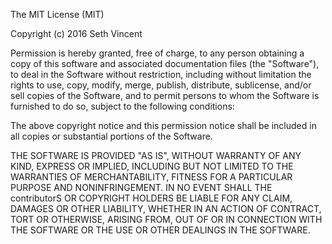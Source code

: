 The MIT License (MIT)

Copyright (c) 2016 Seth Vincent

Permission is hereby granted, free of charge, to any person obtaining a copy of this software and associated documentation files (the "Software"), to deal in the Software without restriction, including without limitation the rights to use, copy, modify, merge, publish, distribute, sublicense, and/or sell copies of the Software, and to permit persons to whom the Software is furnished to do so, subject to the following conditions:

The above copyright notice and this permission notice shall be included in all copies or substantial portions of the Software.

THE SOFTWARE IS PROVIDED "AS IS", WITHOUT WARRANTY OF ANY KIND, EXPRESS OR IMPLIED, INCLUDING BUT NOT LIMITED TO THE WARRANTIES OF MERCHANTABILITY, FITNESS FOR A PARTICULAR PURPOSE AND NONINFRINGEMENT. IN NO EVENT SHALL THE contributorS OR COPYRIGHT HOLDERS BE LIABLE FOR ANY CLAIM, DAMAGES OR OTHER LIABILITY, WHETHER IN AN ACTION OF CONTRACT, TORT OR OTHERWISE, ARISING FROM, OUT OF OR IN CONNECTION WITH THE SOFTWARE OR THE USE OR OTHER DEALINGS IN THE SOFTWARE.